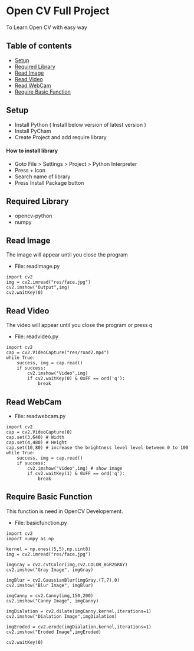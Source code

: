 # Open CV Full Project
To Learn Open CV with easy way

## Table of contents
* [Setup](#setup)
* [Required Library](#required-library)
* [Read Image](#read-image)
* [Read Video](#read-video)
* [Read WebCam](#read-webcam)
* [Require Basic Function](#require-basic-function)

## Setup
* Install Python ( Install below version of latest version )
* Install PyCham 
* Create Project and add require library

#### How to install library
* Goto File > Settings > Project > Python Interpreter
* Press + Icon
* Search name of library 
* Press Install Package button 
	
## Required Library 
* opencv-python
* numpy

## Read Image

The image will appear until you close the program

* File: readimage.py


```
import cv2
img = cv2.imread("res/face.jpg")
cv2.imshow("Output",img)
cv2.waitKey(0) 
```

## Read Video

The video will appear until you close the program or press q

* File: readvideo.py

```
import cv2
cap = cv2.VideoCapture("res/road2.mp4")
while True:
    success, img = cap.read()
    if success:
        cv2.imshow("Video",img) 
        if cv2.waitKey(0) & 0xFF == ord('q'):
            break
```

## Read WebCam

* File: readwebcam.py


```
import cv2
cap = cv2.VideoCapture(0)
cap.set(3,640) # Width
cap.set(4,480) # Height
cap.set(10,80) # increase the brightness level level between 0 to 100
while True:
    success, img = cap.read()
    if success:
        cv2.imshow("Video",img) # show image
        if cv2.waitKey(1) & 0xFF == ord('q'):
            break
```

## Require Basic Function

This function is need in OpenCV Developement.

* File: basicfunction.py

```
import cv2
import numpy as np

kernel = np.ones((5,5),np.uint8)
img = cv2.imread("res/face.jpg")

imgGray = cv2.cvtColor(img,cv2.COLOR_BGR2GRAY)
cv2.imshow("Gray Image", imgGray)

imgBlur = cv2.GaussianBlur(imgGray,(7,7),0)
cv2.imshow("Blur Image", imgBlur)

imgCanny = cv2.Canny(img,150,200)
cv2.imshow("Canny Image", imgCanny)

imgDialation = cv2.dilate(imgCanny,kernel,iterations=1)
cv2.imshow("Dialation Image",imgDialation)

imgEroded = cv2.erode(imgDialation,kernel,iterations=1)
cv2.imshow("Eroded Image",imgEroded)

cv2.waitKey(0)
```